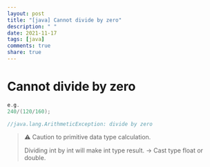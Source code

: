 ```yaml
---
layout: post
title: "[java] Cannot divide by zero"
description: " "
date: 2021-11-17
tags: [java]
comments: true
share: true
---
```


# Cannot divide by zero

`````kotlin
e.g.
240/(120/160);

//java.lang.ArithmeticException: divide by zero
`````



> :warning: Caution to primitive data type calculation.
>
> Dividing int by int will make int type result.
> -> Cast type float or double.

